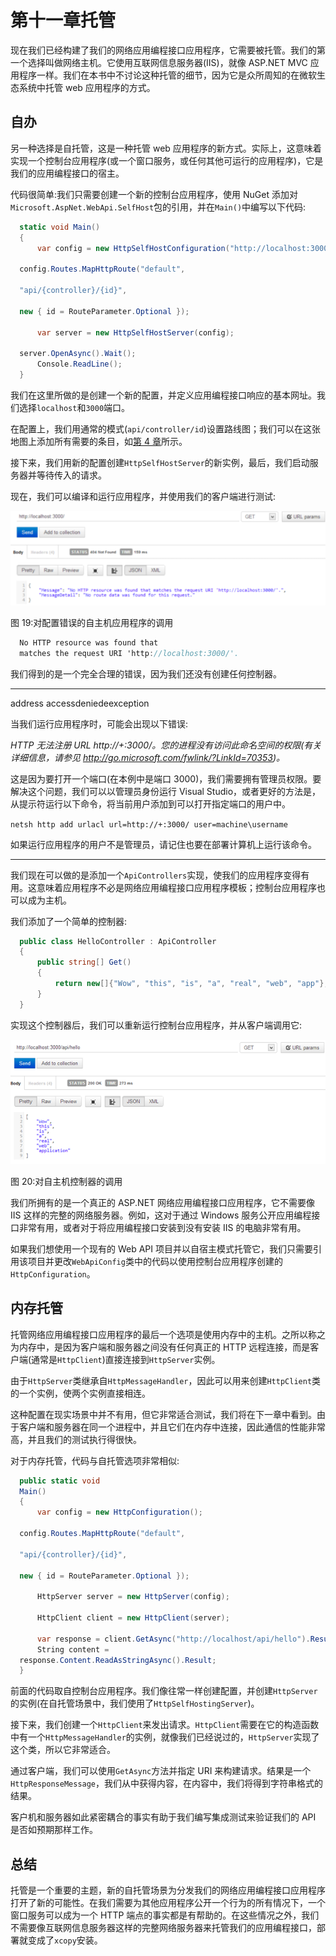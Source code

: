 # 第十一章托管

现在我们已经构建了我们的网络应用编程接口应用程序，它需要被托管。我们的第一个选择叫做网络主机。它使用互联网信息服务器(IIS)，就像 ASP.NET MVC 应用程序一样。我们在本书中不讨论这种托管的细节，因为它是众所周知的在微软生态系统中托管 web 应用程序的方式。

## 自办

另一种选择是自托管，这是一种托管 web 应用程序的新方式。实际上，这意味着实现一个控制台应用程序(或一个窗口服务，或任何其他可运行的应用程序)，它是我们的应用编程接口的宿主。

代码很简单:我们只需要创建一个新的控制台应用程序，使用 NuGet 添加对`Microsoft.AspNet.WebApi.SelfHost`包的引用，并在`Main()`中编写以下代码:

```cs
  static void Main()
  {
      var config = new HttpSelfHostConfiguration("http://localhost:3000");

  config.Routes.MapHttpRoute("default", 

  "api/{controller}/{id}", 

  new { id = RouteParameter.Optional });

      var server = new HttpSelfHostServer(config);

  server.OpenAsync().Wait();
      Console.ReadLine();
  }

```

我们在这里所做的是创建一个新的配置，并定义应用编程接口响应的基本网址。我们选择`localhost`和`3000`端口。

在配置上，我们用通常的模式(`api/controller/id`)设置路线图；我们可以在这张地图上添加所有需要的条目，如[第 4 章](04.html#_Chapter_4_)所示。

接下来，我们用新的配置创建`HttpSelfHostServer`的新实例，最后，我们启动服务器并等待传入的请求。

现在，我们可以编译和运行应用程序，并使用我们的客户端进行测试:

![](img/image022_new.png)

图 19:对配置错误的自主机应用程序的调用

```cs
  No HTTP resource was found that
  matches the request URI 'http://localhost:3000/'.

```

我们得到的是一个完全合理的错误，因为我们还没有创建任何控制器。

* * *

address accessdeniedeexception

当我们运行应用程序时，可能会出现以下错误:

*HTTP 无法注册 URL http://+:3000/。您的进程没有访问此命名空间的权限(有关详细信息，请参见 http://go.microsoft.com/fwlink/?LinkId=70353)。*

这是因为要打开一个端口(在本例中是端口 3000)，我们需要拥有管理员权限。要解决这个问题，我们可以以管理员身份运行 Visual Studio，或者更好的方法是，从提示符运行以下命令，将当前用户添加到可以打开指定端口的用户中。

`netsh http add urlacl url=http://+:3000/ user=machine\username`

如果运行应用程序的用户不是管理员，请记住也要在部署计算机上运行该命令。

* * *

我们现在可以做的是添加一个`ApiControllers`实现，使我们的应用程序变得有用。这意味着应用程序不必是网络应用编程接口应用程序模板；控制台应用程序也可以成为主机。

我们添加了一个简单的控制器:

```cs
  public class HelloController : ApiController
  {
      public string[] Get()
      {
          return new[]{"Wow", "this", "is", "a", "real", "web", "app"};
      } 
  }

```

实现这个控制器后，我们可以重新运行控制台应用程序，并从客户端调用它:

![](img/image023.png)

图 20:对自主机控制器的调用

我们所拥有的是一个真正的 ASP.NET 网络应用编程接口应用程序，它不需要像 IIS 这样的完整的网络服务器。例如，这对于通过 Windows 服务公开应用编程接口非常有用，或者对于将应用编程接口安装到没有安装 IIS 的电脑非常有用。

如果我们想使用一个现有的 Web API 项目并以自宿主模式托管它，我们只需要引用该项目并更改`WebApiConfig`类中的代码以使用控制台应用程序创建的`HttpConfiguration`。

## 内存托管

托管网络应用编程接口应用程序的最后一个选项是使用内存中的主机。之所以称之为内存中，是因为客户端和服务器之间没有任何真正的 HTTP 远程连接，而是客户端(通常是`HttpClient`)直接连接到`HttpServer`实例。

由于`HttpServer`类继承自`HttpMessageHandler`，因此可以用来创建`HttpClient`类的一个实例，使两个实例直接相连。

这种配置在现实场景中并不有用，但它非常适合测试，我们将在下一章中看到。由于客户端和服务器在同一个进程中，并且它们在内存中连接，因此通信的性能非常高，并且我们的测试执行得很快。

对于内存托管，代码与自托管选项非常相似:

```cs
  public static void
  Main()
  {
      var config = new HttpConfiguration();

  config.Routes.MapHttpRoute("default", 

  "api/{controller}/{id}", 

  new { id = RouteParameter.Optional });

      HttpServer server = new HttpServer(config);

      HttpClient client = new HttpClient(server);

      var response = client.GetAsync("http://localhost/api/hello").Result;
      String content =
  response.Content.ReadAsStringAsync().Result;
  }

```

前面的代码取自控制台应用程序。我们像往常一样创建配置，并创建`HttpServer`的实例(在自托管场景中，我们使用了`HttpSelfHostingServer`)。

接下来，我们创建一个`HttpClient`来发出请求。`HttpClient`需要在它的构造函数中有一个`HttpMessageHandler`的实例，就像我们已经说过的，`HttpServer`实现了这个类，所以它非常适合。

通过客户端，我们可以使用`GetAsync`方法并指定 URI 来构建请求。结果是一个`HttpResponseMessage`，我们从中获得内容，在内容中，我们将得到字符串格式的结果。

客户机和服务器如此紧密耦合的事实有助于我们编写集成测试来验证我们的 API 是否如预期那样工作。

## 总结

托管是一个重要的主题，新的自托管场景为分发我们的网络应用编程接口应用程序打开了新的可能性。在我们需要为其他应用程序公开一个行为的所有情况下，一个窗口服务可以成为一个 HTTP 端点的事实都是有帮助的。在这些情况之外，我们不需要像互联网信息服务器这样的完整网络服务器来托管我们的应用编程接口，部署就变成了`xcopy`安装。
